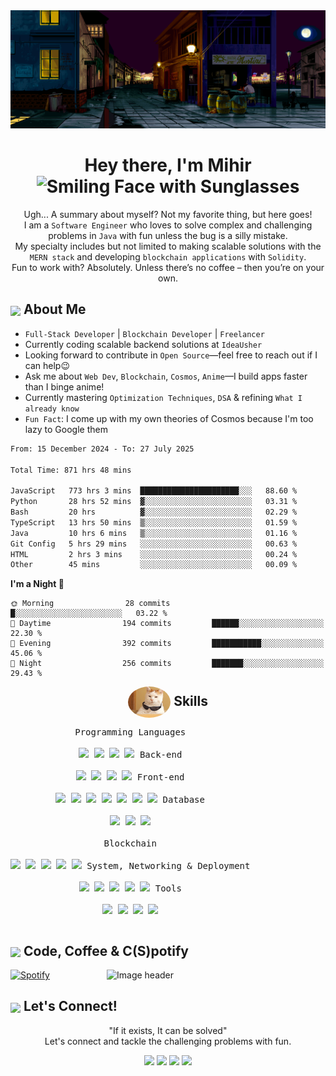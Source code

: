 <!-- <img src="https://user-images.githubusercontent.com/59575502/127335491-fdba1874-e943-4d3c-ab8c-678ffe22f8b8.png" alt="Image header">
<img src="https://user-images.githubusercontent.com/74038190/212284158-e840e285-664b-44d7-b79b-e264b5e54825.gif" width="100%">

<img align="right" src="https://steamuserimages-a.akamaihd.net/ugc/922546367830543705/D1DAA1B25EF68885E6E2556D956C2E00EB5393A3/?imw=5000&imh=5000&ima=fit&impolicy=Letterbox&imcolor=%23000000&letterbox=false" alt="Image header">

<img align="right" src="https://media3.giphy.com/media/v1.Y2lkPTc5MGI3NjExOHU5bHVoMjhxMW5mMnFpa3B5ZGhjamxob2k1djdlZTIyNXFyOGR4diZlcD12MV9pbnRlcm5hbF9naWZfYnlfaWQmY3Q9Zw/wzWxTUiXRQDYc/giphy.webp" alt="Image header" height="500">
JJK- https://github.com/Anmol-Baranwal/Cool-GIFs-For-GitHub/assets/74038190/406eb3e6-caba-401d-93c8-e0a7941c84b9
Pikachu gif - https://github.com/Anmol-Baranwal/Cool-GIFs-For-GitHub/assets/74038190/7bb1e704-6026-48f9-8435-2f4d40101348
sinchan gif - https://media.giphy.com/media/v1.Y2lkPTc5MGI3NjExdnMyNW84djRkcjBpNmg0djNjdXc3NTJvcm53NTB5Y3Z5bTE2eWU5cyZlcD12MV9zdGlja2Vyc19zZWFyY2gmY3Q9cw/LOEgEYZHyGbXY8KgA3/giphy.gif

Dandanan gif - <img src="https://github.com/mihirWeb/mihirWeb/blob/main/download%20(4).gif?raw=true" align="right" width="400">

![Background with List](https://github.com/mihirWeb/mihirWeb/blob/main/download%20(4).gif?raw=true)

<ul>
  <li>🔭 I’m currently working on ...</li>
  <li>🌱 I’m currently learning ...</li>
  <li>👯 I’m looking to collaborate on ...</li>
  <li>🤔 I’m looking for help with ...</li>
  <li>💬 Ask me about ...</li>
  <li>📫 How to reach me: ...</li>
  <li>😄 Pronouns: ...</li>
  <li>⚡ Fun fact: ...</li>
  <li>⚡ Fun fact: ...</li>
  <li>⚡ Fun fact: ...</li>
</ul>
-->
<img src="https://github.com/mihirWeb/mihirWeb/blob/main/assets/43679f65-d1ef-4e6d-96c0-26a87214d753.gif?raw=true" alt="Image header" width="1000">

<div align="center">
  <h1>Hey there, I'm Mihir <img src="https://github.com/Anmol-Baranwal/Cool-GIFs-For-GitHub/assets/74038190/7bb1e704-6026-48f9-8435-2f4d40101348" alt="Smiling Face with Sunglasses" height="55" /></h1>
</div>


<p align="center">Ugh... A summary about myself? Not my favorite thing, but here goes!<br> I am a <code>Software Engineer</code> who loves to solve complex and challenging problems in <code>Java</code> with fun unless the bug is a silly mistake.<br>My specialty includes but not limited to making scalable solutions with the <code>MERN stack</code> and developing <code>blockchain applications</code> with <code>Solidity</code>.<br> Fun to work with? Absolutely. Unless there’s no coffee – then you’re on your own.</p>

## <img src="https://media4.giphy.com/media/v1.Y2lkPTc5MGI3NjExeGtsd3h4MXVqMWQwNzNpZGJhY2l4Yzc4MG1naGltaDBubGVwdmc0MyZlcD12MV9pbnRlcm5hbF9naWZfYnlfaWQmY3Q9cw/OP4C9oeeSVIrwgFNAk/giphy.webp" height="50" align="center"> About Me



-  ```Full-Stack Developer``` | ```Blockchain Developer``` | ```Freelancer```
-  Currently coding scalable backend solutions at ```IdeaUsher```
-  Looking forward to contribute in ```Open Source```—feel free to reach out if I can help😉
-  Ask me about ```Web Dev```, ```Blockchain```, ```Cosmos```, ```Anime```—I build apps faster than I binge anime!
-  Currently mastering ```Optimization Techniques```, ```DSA``` & refining ```What I already know```
-  ```Fun Fact```: I come up with my own theories of Cosmos because I'm too lazy to Google them

<!--START_SECTION:waka-->

```txt
From: 15 December 2024 - To: 27 July 2025

Total Time: 871 hrs 48 mins

JavaScript   773 hrs 3 mins  ██████████████████████░░░   88.60 %
Python       28 hrs 52 mins  ▓░░░░░░░░░░░░░░░░░░░░░░░░   03.31 %
Bash         20 hrs          ▓░░░░░░░░░░░░░░░░░░░░░░░░   02.29 %
TypeScript   13 hrs 50 mins  ▒░░░░░░░░░░░░░░░░░░░░░░░░   01.59 %
Java         10 hrs 6 mins   ▒░░░░░░░░░░░░░░░░░░░░░░░░   01.16 %
Git Config   5 hrs 29 mins   ░░░░░░░░░░░░░░░░░░░░░░░░░   00.63 %
HTML         2 hrs 3 mins    ░░░░░░░░░░░░░░░░░░░░░░░░░   00.24 %
Other        45 mins         ░░░░░░░░░░░░░░░░░░░░░░░░░   00.09 %
```

<!--END_SECTION:waka-->
**I'm a Night 🦉** 

```text
🌞 Morning                28 commits          █░░░░░░░░░░░░░░░░░░░░░░░░   03.22 % 
🌆 Daytime                194 commits         ██████░░░░░░░░░░░░░░░░░░░   22.30 % 
🌃 Evening                392 commits         ███████████░░░░░░░░░░░░░░   45.06 % 
🌙 Night                  256 commits         ███████░░░░░░░░░░░░░░░░░░   29.43 % 
```

  
 <h2 style="text-align: center; margin: 0; padding: 0;" align="left">
  <img src="https://github.com/mihirWeb/mihirWeb/blob/main/assets/download%20(3).gif?raw=true" height="50" align="center" style="border-radius:50%">
  Skills
</h2>


<p style="display: inline-block;" align="center">
  <kbd>
    <kbd>Programming Languages</kbd>
    <br>
    <br>
    <img width="30px" src="https://cdn.jsdelivr.net/gh/devicons/devicon/icons/java/java-plain.svg" /> 
    <img width="30px" src="https://cdn.jsdelivr.net/gh/devicons/devicon/icons/javascript/javascript-original.svg" />
    <img width="30px" src="https://cdn.jsdelivr.net/gh/devicons/devicon@latest/icons/cplusplus/cplusplus-original.svg" />
    <img width="30px" src="https://cdn.jsdelivr.net/gh/devicons/devicon/icons/c/c-plain.svg" /> 
  </kbd>
  <kbd>
    <kbd>Back-end</kbd>
    <br>
    <br>
    <img width="30px" src="https://cdn.jsdelivr.net/gh/devicons/devicon@latest/icons/npm/npm-original-wordmark.svg" />
    <img width="30px" src="https://cdn.jsdelivr.net/gh/devicons/devicon@latest/icons/nodejs/nodejs-original-wordmark.svg" />
    <img width="30px" src="https://cdn.jsdelivr.net/gh/devicons/devicon@latest/icons/express/express-original.svg" />
    <img width="30px" src="https://cdn.jsdelivr.net/gh/devicons/devicon@latest/icons/postman/postman-original.svg" />
  </kbd>
  <kbd>
    <kbd>Front-end</kbd>
    <br>
    <br>
    <img width="30px" src="https://cdn.jsdelivr.net/gh/devicons/devicon/icons/html5/html5-original.svg" /> 
    <img width="30px" src="https://cdn.jsdelivr.net/gh/devicons/devicon/icons/css3/css3-plain.svg" /> 
    <img width="30px" src="https://cdn.jsdelivr.net/gh/devicons/devicon/icons/bootstrap/bootstrap-plain.svg" /> 
    <img width="30px" src="https://cdn.jsdelivr.net/gh/devicons/devicon@latest/icons/react/react-original.svg" />
    <img width="30px" src="https://cdn.jsdelivr.net/gh/devicons/devicon/icons/javascript/javascript-original.svg" />
    <img width="30px" src="https://cdn.jsdelivr.net/gh/devicons/devicon@latest/icons/tailwindcss/tailwindcss-original.svg" />
    <img width="30px" src="https://cdn.jsdelivr.net/gh/devicons/devicon/icons/jquery/jquery-plain.svg" />
  </kbd>
  <kbd>
    <kbd>Database</kbd>
    <br>
    <br>
    <img width="30px" src="https://cdn.jsdelivr.net/gh/devicons/devicon@latest/icons/mysql/mysql-original-wordmark.svg" />
    <img width="30px" src="https://cdn.jsdelivr.net/gh/devicons/devicon/icons/mongodb/mongodb-plain.svg" />
    <img width="30px" src="https://cdn.jsdelivr.net/gh/devicons/devicon@latest/icons/azuresqldatabase/azuresqldatabase-original.svg" />
  </kbd>
  <br>
  <br>
  <kbd>
    <kbd>Blockchain</kbd>
    <br>
    <br>
    <img width="30px" src="https://cdn.jsdelivr.net/gh/devicons/devicon@latest/icons/solidity/solidity-original.svg" />
    <img width="30px" src="https://img.icons8.com/?size=100&id=IhWBOFHtv6vx&format=png&color=000000" />
    <img width="30px" src="https://img.icons8.com/?size=100&id=VqexJoiv08rd&format=png&color=000000" />
    <img width="30px" src="https://avatars.githubusercontent.com/u/99892494?s=200&v=4" />
    <img width="30px" src="https://cryptologos.cc/logos/chainlink-link-logo.png?v=040" />
  </kbd>
  <kbd>
    <kbd>System, Networking & Deployment</kbd>
    <br>
    <br>
    <img width="30px" src="https://cdn.jsdelivr.net/gh/devicons/devicon@latest/icons/github/github-original.svg" />
    <img width="30px" src="https://cdn.jsdelivr.net/gh/devicons/devicon@latest/icons/vercel/vercel-original.svg" />
    <img width="30px" src="https://cdn.jsdelivr.net/gh/devicons/devicon/icons/azure/azure-plain.svg" />
    <img width="30px" src="https://cdn.jsdelivr.net/gh/devicons/devicon/icons/git/git-plain.svg" />
    <img width="30px" src="https://cdn.jsdelivr.net/gh/devicons/devicon/icons/docker/docker-plain.svg" />
  </kbd>
  <kbd>
    <kbd>Tools</kbd>
    <br>
    <br>
    <img width="30px" src="https://cdn.jsdelivr.net/gh/devicons/devicon/icons/vscode/vscode-original.svg" />
    <img width="30px" src="https://cdn.jsdelivr.net/gh/devicons/devicon@latest/icons/postman/postman-original.svg" />
    <img width="30px" src="https://cdn.jsdelivr.net/gh/devicons/devicon/icons/jupyter/jupyter-original.svg" />
    <img width="30px" src="https://cdn.jsdelivr.net/gh/devicons/devicon/icons/visualstudio/visualstudio-plain.svg" />
  </kbd>
</p>



## <img src="https://media4.giphy.com/media/v1.Y2lkPTc5MGI3NjExajdpd25xajVyamw2ajVoN25lNjJsOWgwaG93MGgyMzlyeHB1eTYxaiZlcD12MV9pbnRlcm5hbF9naWZfYnlfaWQmY3Q9cw/BXjqytvu9bKzCUHdzz/200w.webp" height="50" align="center"> Code, Coffee & C(S)potify


<img src="https://github.com/mihirWeb/mihirWeb/blob/main/assets/download%20(1).gif?raw=true" alt="Image header" width="350" align="right">

[![Spotify](https://spotify-github-readme.vercel.app/api/spotify)](https://open.spotify.com/collection/tracks)

## <img src="https://github.com/Anmol-Baranwal/Cool-GIFs-For-GitHub/assets/74038190/406eb3e6-caba-401d-93c8-e0a7941c84b9" height="50" align="center"> Let's Connect!
<p align="center">"If it exists, It can be solved"<br>Let's connect and tackle the challenging problems with fun.</p>

<div align="center">
<a href="https://www.linkedin.com/in/mihir-pratap-singh-354ab7211/" ><img src="https://img.shields.io/badge/LinkedIn-0077B5?style=for-the-badge&logo=linkedin&logoColor=white" /></a>
<a href="https://mihir0z.framer.website/" ><img src="https://img.shields.io/badge/Portfolio-255E63?style=for-the-badge&logo=About.me&logoColor=white" /></a>
<a href="https://x.com/mihir_ps166" ><img src="https://img.shields.io/badge/X-000000?style=for-the-badge&logo=x&logoColor=white" /></a>
<a href="https://t.me/Specter_777"><img src="https://img.shields.io/badge/Telegram-2CA5E0?style=for-the-badge&logo=telegram&logoColor=white" /></a>

</div>
